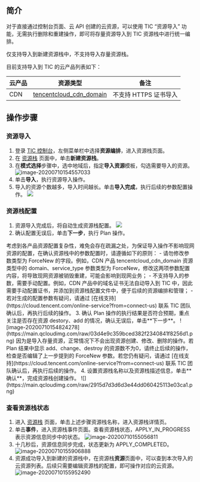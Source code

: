 ## 简介

对于直接通过控制台页面、云 API 创建的云资源，可以使用 TIC “资源导入” 功能，无需执行删除和重建操作，即可将存量资源导入到 TIC 资源栈中进行统一编排。


<dx-alert infotype="explain" title="">
仅支持导入到新建资源栈中，不支持导入存量资源栈。
</dx-alert>


目前支持导入到 TIC 的云产品列表如下：

| 云产品 | 资源类型                                                     | 备注                  |
| ------ | ------------------------------------------------------------ | --------------------- |
| CDN    | [tencentcloud_cdn_domain](https://console.cloud.tencent.com/tic/resource-types/detail/1045) | 不支持 HTTPS 证书导入 |


## 操作步骤

### 资源导入

1. 登录 [TIC 控制台](https://console.cloud.tencent.com/tic)，左侧菜单栏中选择**资源编排**，进入资源栈页面。
2. 在 [资源栈](https://console.cloud.tencent.com/tic/stacks) 页面中，单击**新建资源栈**。
3. 在**模式选择**步骤中，选中地域后，指定**导入资源**模板，勾选需要导入的资源。
![image-20200710154557033](https://main.qcloudimg.com/raw/0a3156f4b6319c2a589ff31719d56b30.png)
4. 单击**导入**，执行资源导入操作。
5. 导入的资源个数越多，导入时间越长。单击**导入完成**，执行后续的参数配置操作。
![](https://main.qcloudimg.com/raw/e075b35e0ec215f17da48cbafa5b652e.png)

### 资源栈配置

1. 资源导入完成后，将自动生成资源栈配置。
 ![](https://main.qcloudimg.com/raw/3f9dbab9f0edecc97d76956d7f6e5db1.png)
2. 确认配置无误后，单击**下一步**，执行 Plan 操作。
<dx-alert infotype="notice" title="">
考虑到各产品资源配置复杂性，难免会存在疏漏之处，为保证导入操作不影响现网资源的配置，在确认资源栈中的参数配置时，请遵循如下的原则：
 - 请勿修改参数类型为 ForceNew 的字段。例如，CDN 产品 tencentcloud_cdn_domain 资源类型中的 domain、service_type 参数类型为 ForceNew，修改这两项参数配置内容，将导致现网资源被销毁重建，可能会影响到现网业务；
 - 不支持导入的参数，需要手动配置。例如，CDN 产品中的域名证书无法自动导入到 TIC 中，因此需要手动配置证书，并添加到资源栈配置文件中，便于后续的资源编排和管理；
 - 若对生成的配置参数有疑问，请通过 [在线支持](https://cloud.tencent.com/online-service?from=connect-us) 联系 TIC 团队确认后，再执行后续的操作。
</dx-alert>
3. 确认 Plan 操作的执行结果是否符合预期，重点关注是否存在资源 destory、add 的情况，确认无误后，单击**下一步**。
![image-20200710154824278](https://main.qcloudimg.com/raw/03d4e9c359bced382f2340841f8256d1.png)
<dx-alert infotype="explain" title="">
因为是导入存量资源，正常情况下不会出现资源创建、修改、删除的操作。若 Plan 结果中显示 add、change、destroy 的资源数不为0，请终止后续的操作，检查是否编辑了上一步提到的 ForceNew 参数。若您仍有疑问，请通过 [在线支持](https://cloud.tencent.com/online-service?from=connect-us) 联系 TIC 团队确认后，再执行后续的操作。
</dx-alert>
4. 设置资源栈名称以及资源栈描述信息，单击**确认**，完成资源栈创建操作。
![](https://main.qcloudimg.com/raw/2915d7d3d6d3e44dd060425113e03ca1.png)

### 查看资源栈状态


1. 进入 [资源栈](https://console.cloud.tencent.com/tic/stacks) 页面，单击上述步骤资源栈名称，进入资源栈详情页。
2. 单击**事件**，进入资源栈事件页面。查看资源栈状态，APPLY_IN_PROGRESS 表示资源信息同步中的状态。
![image-20200710155056811](https://main.qcloudimg.com/raw/c3789567e52554c2008f4e1a7f387313.png)
3. 十几秒后，资源信息同步完成，状态更新为 APPLY_COMPLETED。
![image-20200710155906888](https://main.qcloudimg.com/raw/c5c2593bc25fd032a7bc4d0519d4e92f.png)
4. 资源成功导入到新建的资源栈中，在资源栈**资源**页面中，可以查到本次导入的云资源列表。后续只需要编辑资源栈的配置，即可操作对应的云资源。
![image-20200710155952490](https://main.qcloudimg.com/raw/8eac62175f31055f1632ff35bd6ed6a3.png)
